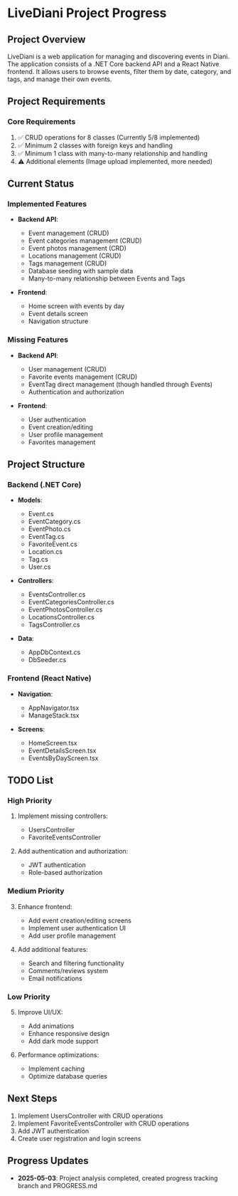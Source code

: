 # LiveDiani Project Progress

## Project Overview
LiveDiani is a web application for managing and discovering events in Diani. The application consists of a .NET Core backend API and a React Native frontend. It allows users to browse events, filter them by date, category, and tags, and manage their own events.

## Project Requirements

### Core Requirements
1. ✅ CRUD operations for 8 classes (Currently 5/8 implemented)
2. ✅ Minimum 2 classes with foreign keys and handling
3. ✅ Minimum 1 class with many-to-many relationship and handling
4. ⚠️ Additional elements (Image upload implemented, more needed)

## Current Status

### Implemented Features
- **Backend API**:
  - Event management (CRUD)
  - Event categories management (CRUD)
  - Event photos management (CRD)
  - Locations management (CRUD)
  - Tags management (CRUD)
  - Database seeding with sample data
  - Many-to-many relationship between Events and Tags

- **Frontend**:
  - Home screen with events by day
  - Event details screen
  - Navigation structure

### Missing Features
- **Backend API**:
  - User management (CRUD)
  - Favorite events management (CRUD)
  - EventTag direct management (though handled through Events)
  - Authentication and authorization

- **Frontend**:
  - User authentication
  - Event creation/editing
  - User profile management
  - Favorites management

## Project Structure

### Backend (.NET Core)
- **Models**:
  - Event.cs
  - EventCategory.cs
  - EventPhoto.cs
  - EventTag.cs
  - FavoriteEvent.cs
  - Location.cs
  - Tag.cs
  - User.cs

- **Controllers**:
  - EventsController.cs
  - EventCategoriesController.cs
  - EventPhotosController.cs
  - LocationsController.cs
  - TagsController.cs

- **Data**:
  - AppDbContext.cs
  - DbSeeder.cs

### Frontend (React Native)
- **Navigation**:
  - AppNavigator.tsx
  - ManageStack.tsx

- **Screens**:
  - HomeScreen.tsx
  - EventDetailsScreen.tsx
  - EventsByDayScreen.tsx

## TODO List

### High Priority
1. Implement missing controllers:
   - UsersController
   - FavoriteEventsController

2. Add authentication and authorization:
   - JWT authentication
   - Role-based authorization

### Medium Priority
3. Enhance frontend:
   - Add event creation/editing screens
   - Implement user authentication UI
   - Add user profile management

4. Add additional features:
   - Search and filtering functionality
   - Comments/reviews system
   - Email notifications

### Low Priority
5. Improve UI/UX:
   - Add animations
   - Enhance responsive design
   - Add dark mode support

6. Performance optimizations:
   - Implement caching
   - Optimize database queries

## Next Steps
1. Implement UsersController with CRUD operations
2. Implement FavoriteEventsController with CRUD operations
3. Add JWT authentication
4. Create user registration and login screens

## Progress Updates
- **2025-05-03**: Project analysis completed, created progress tracking branch and PROGRESS.md